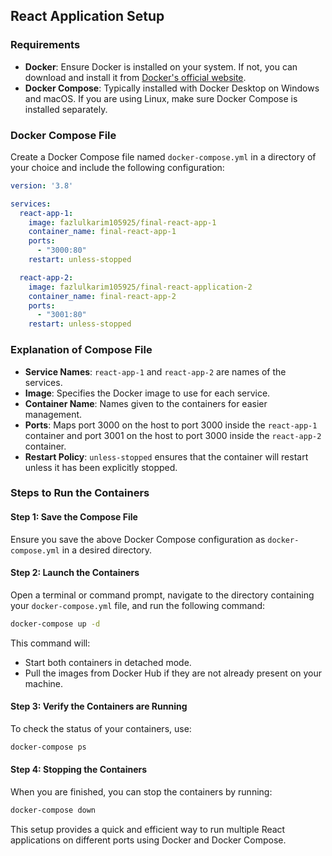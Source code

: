 ## React Application Setup

### Requirements
- **Docker**: Ensure Docker is installed on your system. If not, you can download and install it from [Docker's official website](https://www.docker.com/get-started).
- **Docker Compose**: Typically installed with Docker Desktop on Windows and macOS. If you are using Linux, make sure Docker Compose is installed separately.

### Docker Compose File
Create a Docker Compose file named `docker-compose.yml` in a directory of your choice and include the following configuration:

```yaml
version: '3.8'

services:
  react-app-1:
    image: fazlulkarim105925/final-react-app-1
    container_name: final-react-app-1
    ports:
      - "3000:80"
    restart: unless-stopped

  react-app-2:
    image: fazlulkarim105925/final-react-application-2
    container_name: final-react-app-2
    ports:
      - "3001:80"
    restart: unless-stopped
```

### Explanation of Compose File
- **Service Names**: `react-app-1` and `react-app-2` are names of the services.
- **Image**: Specifies the Docker image to use for each service.
- **Container Name**: Names given to the containers for easier management.
- **Ports**: Maps port 3000 on the host to port 3000 inside the `react-app-1` container and port 3001 on the host to port 3000 inside the `react-app-2` container.
- **Restart Policy**: `unless-stopped` ensures that the container will restart unless it has been explicitly stopped.

### Steps to Run the Containers

#### Step 1: Save the Compose File
Ensure you save the above Docker Compose configuration as `docker-compose.yml` in a desired directory.

#### Step 2: Launch the Containers
Open a terminal or command prompt, navigate to the directory containing your `docker-compose.yml` file, and run the following command:
```bash
docker-compose up -d
```
This command will:
- Start both containers in detached mode.
- Pull the images from Docker Hub if they are not already present on your machine.

#### Step 3: Verify the Containers are Running
To check the status of your containers, use:
```bash
docker-compose ps
```

#### Step 4: Stopping the Containers
When you are finished, you can stop the containers by running:
```bash
docker-compose down
```

This setup provides a quick and efficient way to run multiple React applications on different ports using Docker and Docker Compose.